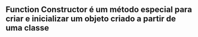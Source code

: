 ## Function Constructor é um método especial para criar e inicializar um objeto criado a partir de uma classe

